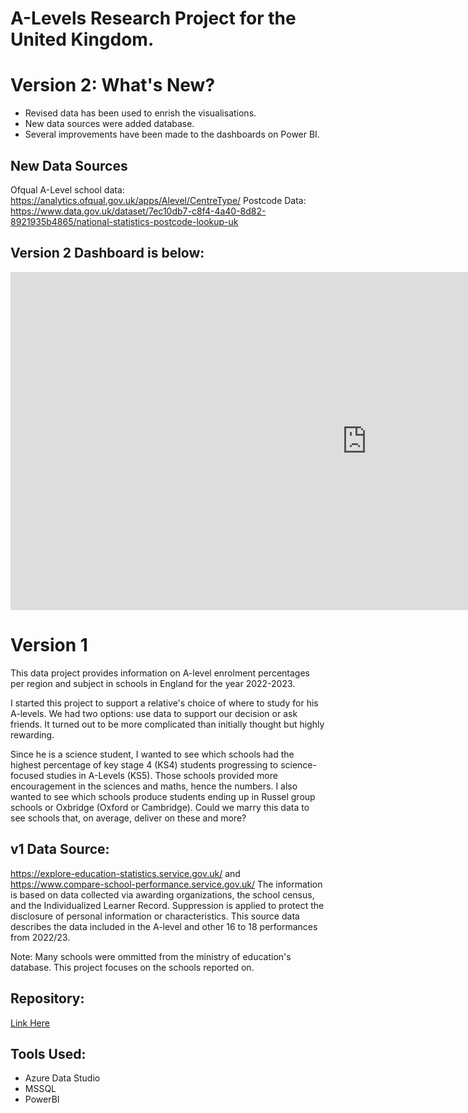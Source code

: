# A-Levels Research Project for the United Kingdom.

# Version 2: What's New?
* Revised data has been used to enrish the visualisations.
* New data sources were added database.
* Several improvements have been made to the dashboards on Power BI.

## New Data Sources
Ofqual A-Level school data: https://analytics.ofqual.gov.uk/apps/Alevel/CentreType/
Postcode Data: https://www.data.gov.uk/dataset/7ec10db7-c8f4-4a40-8d82-8921935b4865/national-statistics-postcode-lookup-uk 

## Version 2 Dashboard is below:
<iframe title="A_Levels_Project_2024 Improved" width="1140" height="541.25" src="https://app.powerbi.com/reportEmbed?reportId=8601c085-755e-4a2b-b96f-0ccae092f4fe&autoAuth=true&ctid=9b4a5b75-197b-4cd1-a540-89adc141af10" frameborder="0" allowFullScreen="true"></iframe>

# Version 1
This data project provides information on A-level enrolment percentages per region and subject in schools in England for the year 2022-2023.

I started this project to support a relative's choice of where to study for his A-levels. We had two options: use data to support our decision or ask friends. It turned out to be more complicated than initially thought but highly rewarding. 

Since he is a science student, I wanted to see which schools had the highest percentage of key stage 4 (KS4) students progressing to science-focused studies in A-Levels (KS5). Those schools provided more encouragement in the sciences and maths, hence the numbers. I also wanted to see which schools produce students ending up in Russel group schools or Oxbridge (Oxford or Cambridge). Could we marry this data to see schools that, on average, deliver on these and more? 


## v1 Data Source: 
https://explore-education-statistics.service.gov.uk/ 
and 
https://www.compare-school-performance.service.gov.uk/
The information is based on data collected via awarding organizations, the school census, and the Individualized Learner Record.
Suppression is applied to protect the disclosure of personal information or characteristics.
This source data describes the data included in the A-level and other 16 to 18 performances from 2022/23.

Note: Many schools were ommitted from the ministry of education's database. This project focuses on the schools reported on. 


## Repository:
[Link Here](https://github.com/osoisi/a_level_schools_compare)


## Tools Used:
* Azure Data Studio
* MSSQL
* PowerBI
